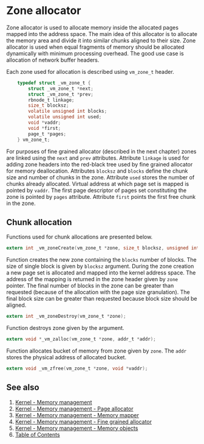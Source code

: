 # Zone allocator

Zone allocator is used to allocate memory inside the allocated pages mapped into the address space. The main idea of this allocator is to allocate the memory area and divide it into similar chunks aligned to their size. Zone allocator is used when equal fragments of memory should be allocated dynamically with minimum processing overhead. The good use case is allocation of network buffer headers.

Each zone used for allocation is described using `vm_zone_t` header.

```c
    typedef struct _vm_zone_t {
        struct _vm_zone_t *next;
        struct _vm_zone_t *prev;
        rbnode_t linkage;
        size_t blocksz;
        volatile unsigned int blocks;
        volatile unsigned int used;
        void *vaddr;
        void *first;
        page_t *pages;
    } vm_zone_t;
```

For purposes of fine grained allocator (described in the next chapter) zones are linked using the `next` and `prev` attributes. Attribute `linkage` is used for adding zone headers into the red-black tree used by fine grained allocator for memory deallocation. Attributes `blocksz` and `blocks` define the chunk size and number of chunks in the zone. Attribute `used` stores the number of chunks already allocated. Virtual address at which page set is mapped is pointed by `vaddr`. The first page descriptor of pages set constituting the zone is pointed by `pages` attribute. Attribute `first` points the first free chunk in the zone.

## Chunk allocation

Functions used for chunk allocations are presented below.

```c
extern int _vm_zoneCreate(vm_zone_t *zone, size_t blocksz, unsigned int blocks);
```
    

Function creates the new zone containing the `blocks` number of blocks. The size of single block is given by `blocksz` argument. During the zone creation a new page set is allocated and mapped into the kernel address space. The address of the mapping is returned in the zone header given by `zone` pointer. The final number of blocks in the zone can be greater than requested (because of the allocation with the page size granulation). The final block size can be greater than requested because block size should be aligned.

```c
extern int _vm_zoneDestroy(vm_zone_t *zone);
```

Function destroys zone given by the argument. 

```c
extern void *_vm_zalloc(vm_zone_t *zone, addr_t *addr);
```

Function allocates bucket of memory from zone given by `zone`. The `addr` stores the physical address of allocated bucket. 

```c
extern void _vm_zfree(vm_zone_t *zone, void *vaddr);
```

## See also

1. [Kernel - Memory management](README.md)
2. [Kernel - Memory management - Page allocator](page.md)
3. [Kernel - Memory management - Memory mapper](mapper.md)
4. [Kernel - Memory management - Fine grained allocator](kmalloc.md)
5. [Kernel - Memory management - Memory objects](objects.md)
6. [Table of Contents](../../README.md)

